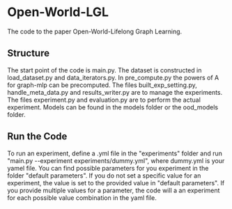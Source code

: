 # Open-World-LGL

The code to the paper Open-World-Lifelong Graph Learning.

## Structure
The start point of the code is main.py. 
The dataset is constructed in load_dataset.py and data_iterators.py.
In pre_compute.py the powers of A for graph-mlp can be precomputed.
The files built_exp_setting.py, handle_meta_data.py and results_writer.py are to manage the experiments.
The files experiment.py and evaluation.py are to perform the actual experiment. 
Models can be found in the models folder or the ood_models folder.

## Run the Code
To run an experiment, define a .yml file in the "experiments" folder and run "main.py --experiment experiments/dummy.yml", where dummy.yml is your yamel file.
You can find possible parameters for you experiment in the folder "default parameters".
If you do not set a specific value for an experiment, the value is set to the provided value in "default parameters".
If you provide multiple values for a parameter, the code will a an experiment for each possible value combination in the yaml file.
